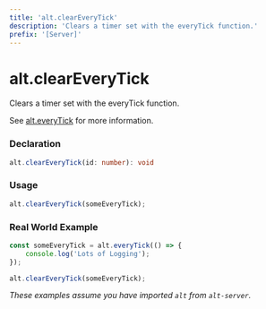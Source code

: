 ```yaml
---
title: 'alt.clearEveryTick'
description: 'Clears a timer set with the everyTick function.'
prefix: '[Server]'
---
```


# alt.clearEveryTick

Clears a timer set with the everyTick function. 

See [alt.everyTick](everyTick.md) for more information.

### Declaration

```typescript
alt.clearEveryTick(id: number): void
```

### Usage
```js
alt.clearEveryTick(someEveryTick);
```

### Real World Example

```js
const someEveryTick = alt.everyTick(() => {
    console.log('Lots of Logging');
});

alt.clearEveryTick(someEveryTick);
```

_These examples assume you have imported `alt` from `alt-server`._
